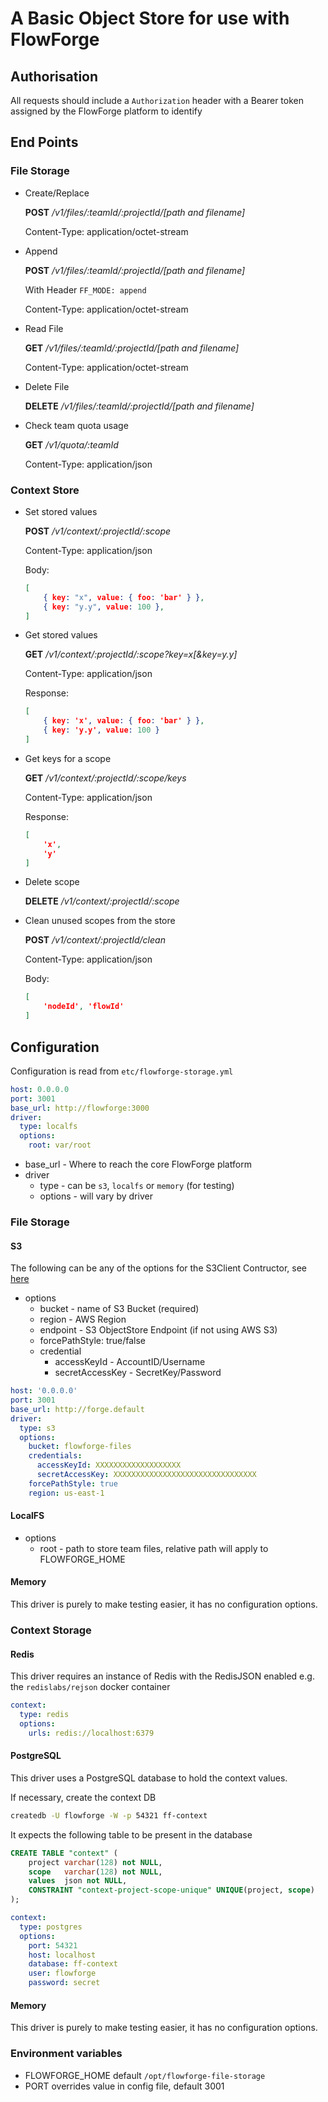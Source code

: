 # A Basic Object Store for use with FlowForge

## Authorisation

All requests should include a `Authorization` header with a Bearer token assigned by the FlowForge platform to identify
## End Points

### File Storage

- Create/Replace

    **POST** */v1/files/:teamId/:projectId/[path and filename]*

    Content-Type: application/octet-stream

- Append

    **POST** */v1/files/:teamId/:projectId/[path and filename]*

    With Header `FF_MODE: append`

    Content-Type: application/octet-stream
- Read File

    **GET** */v1/files/:teamId/:projectId/[path and filename]*

    Content-Type: application/octet-stream

- Delete File

    **DELETE** */v1/files/:teamId/:projectId/[path and filename]*

- Check team quota usage

    **GET** */v1/quota/:teamId*

    Content-Type: application/json

### Context Store

- Set stored values

    **POST** */v1/context/:projectId/:scope*

    Content-Type: application/json

    Body:
    ```json
    [
        { key: "x", value: { foo: 'bar' } },
        { key: "y.y", value: 100 },
    ]
    ```

- Get stored values

    **GET** */v1/context/:projectId/:scope?key=x[&key=y.y]*

    Content-Type: application/json

    Response:
    ```json
    [
        { key: 'x', value: { foo: 'bar' } },
        { key: 'y.y', value: 100 }
    ]
    ```

- Get keys for a scope

    **GET** */v1/context/:projectId/:scope/keys*

    Content-Type: application/json

    Response:
    ```json
    [
        'x',
        'y'
    ]
    ```

- Delete scope

    **DELETE** */v1/context/:projectId/:scope*

- Clean unused scopes from the store

    **POST** */v1/context/:projectId/clean*

    Content-Type: application/json

    Body:
    ```json
    [
        'nodeId', 'flowId'
    ]
    ```

## Configuration

Configuration is read from `etc/flowforge-storage.yml`

```yaml
host: 0.0.0.0
port: 3001
base_url: http://flowforge:3000
driver:
  type: localfs
  options:
    root: var/root
```

- base_url - Where to reach the core FlowForge platform
- driver
    - type - can be `s3`, `localfs` or `memory` (for testing)
    - options - will vary by driver

### File Storage
#### S3

The following can be any of the options for the S3Client Contructor, see [here](https://docs.aws.amazon.com/AWSJavaScriptSDK/v3/latest/clients/client-s3/interfaces/s3clientconfig.html)

- options
    - bucket - name of S3 Bucket (required)
    - region - AWS Region
    - endpoint - S3 ObjectStore Endpoint (if not using AWS S3)
    - forcePathStyle: true/false
    - credential
        - accessKeyId - AccountID/Username
        - secretAccessKey - SecretKey/Password

```yaml
host: '0.0.0.0'
port: 3001
base_url: http://forge.default
driver:
  type: s3
  options:
    bucket: flowforge-files
    credentials:
      accessKeyId: XXXXXXXXXXXXXXXXXXX
      secretAccessKey: XXXXXXXXXXXXXXXXXXXXXXXXXXXXXXXX
    forcePathStyle: true
    region: us-east-1
```

#### LocalFS

- options
    - root - path to store team files, relative path will apply to FLOWFORGE_HOME

#### Memory

This driver is purely to make testing easier, it has no configuration
options.

### Context Storage

#### Redis

This driver requires an instance of Redis with the RedisJSON enabled e.g. the `redislabs/rejson` docker container

```yaml
context:
  type: redis
  options:
    urls: redis://localhost:6379
```

#### PostgreSQL

This driver uses a PostgreSQL database to hold the context values.

If necessary, create the context DB
```bash
createdb -U flowforge -W -p 54321 ff-context
```

It expects the following table to be present in the database

```sql
CREATE TABLE "context" (
    project varchar(128) not NULL,
    scope   varchar(128) not NULL,
    values  json not NULL,
    CONSTRAINT "context-project-scope-unique" UNIQUE(project, scope)
);
```

```yaml
context:
  type: postgres
  options:
    port: 54321
    host: localhost
    database: ff-context
    user: flowforge
    password: secret
```

#### Memory

This driver is purely to make testing easier, it has no configuration options.

### Environment variables

- FLOWFORGE_HOME default `/opt/flowforge-file-storage`
- PORT overrides value in config file, default 3001